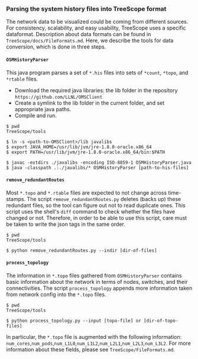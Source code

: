 ### Parsing the system history files into TreeScope format

The network data to be visualized could be coming from different sources. For consistency, scalability, and easy usability, TreeScope uses a specific dataformat. Description about data formats can be found in `TreeScope/docs/FileFormats.md`. Here, we describe the tools for data conversion, which is done in three steps.

#### `OSMHistoryParser`

This java program parses a set of `*.his` files into sets of `*count`, `*topo`, and `*rtable` files.

- Download the required java libraries: the lib folder in the repository `https://github.com/LLNL/OMSClient`
- Create a symlink to the lib folder in the current folder, and set appropriate java paths.
- Compile and run.

```
$ pwd
TreeScope/tools

$ ln -s <path-to-OMSClient>/lib javalibs
$ export JAVA_HOME=/usr/lib/jvm/jre-1.8.0-oracle.x86_64
$ export PATH=/usr/lib/jvm/jre-1.8.0-oracle.x86_64/bin:$PATH

$ javac -extdirs ./javalibs -encoding ISO-8859-1 OSMHistoryParser.java
$ java -classpath .:./javalibs/* OSMHistoryParser [path-to-his-files]
```

#### `remove_redundantRoutes`

Most `*.topo` and `*.rtable` files are expected to not change across time-stamps. The script `remove_redundantRoutes.py` deletes (backs up) these redundant files, so the tool can figure out not to read duplicate ones. This script uses the shell's `diff` command to check whether the files have changed or not. Therefore, in order to be able to use this script, care must be taken to write the json tags in the same order.

```
$ pwd
TreeScope/tools

$ python remove_redundantRoutes.py --indir [dir-of-files]
```

#### `process_topology`

The information in `*.topo` files gathered from `OSMHistoryParser` contains basic information about the network in terms of nodes, switches, and their connectivities. The script `process_topology` appends more information taken from network config into the `*.topo` files.

```
$ pwd
TreeScope/tools

$ python process_topology.py --input [topo-file] or [dir-of-topo-files]
```

In particular, the `*.topo` file is augmented with the following information:
`num_cores`,`num_pods`,`num_L1L0`,`num_L1L2`,`num_L2L1`,`num_L2L3`,`num_L3L2`. For more information about these fields, please see `TreeScope/FileFormats.md`.
